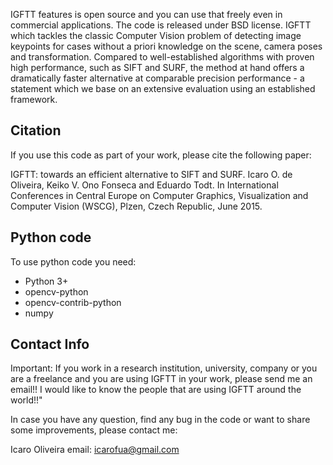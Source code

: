 IGFTT features is open source and you can use that freely even in commercial applications. The code is released under BSD license. IGFTT which tackles the classic Computer Vision problem of detecting image keypoints for cases without a priori knowledge on the scene, camera poses and transformation. Compared to well-established algorithms with proven high performance, such as SIFT and SURF, the method at hand offers a dramatically faster alternative at comparable precision performance - a statement which we base on an extensive evaluation using an established framework.

## Citation

If you use this code as part of your work, please cite the following paper:

IGFTT: towards an efficient alternative to SIFT and SURF. Icaro O. de Oliveira, Keiko V. Ono Fonseca and Eduardo Todt. In International Conferences in Central Europe on Computer Graphics, Visualization and Computer Vision (WSCG), Plzen, Czech Republic, June 2015.

## Python code
To use python code you need:
- Python 3+
- opencv-python
- opencv-contrib-python
- numpy

## Contact Info

Important: If you work in a research institution, university, company or you are a freelance and you are using IGFTT in your work, please send me an email!! I would like to know the people that are using IGFTT around the world!!"

In case you have any question, find any bug in the code or want to share some improvements, please contact me:

Icaro Oliveira email: icarofua@gmail.com
